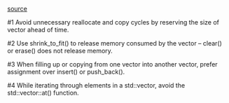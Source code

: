 [source](https://www.acodersjourney.com/6-tips-supercharge-cpp-11-vector-performance/) 

#1 Avoid unnecessary reallocate and copy cycles by reserving the size of vector ahead of time.

#2 Use shrink_to_fit() to release memory consumed by the vector – clear() or erase() does not release memory.

#3 When filling up or copying from one vector into another vector, prefer assignment over insert() or push_back().

#4 While iterating through elements in a std::vector, avoid the std::vector::at() function.
